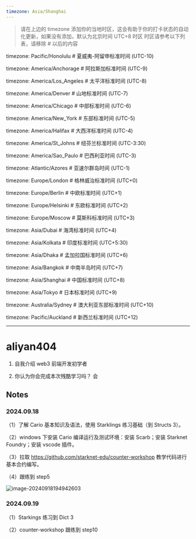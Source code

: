 ```yaml
---
timezone: Asia/Shanghai
---
```


> 请在上边的 timezone 添加你的当地时区，这会有助于你的打卡状态的自动化更新，如果没有添加，默认为北京时间 UTC+8 时区
> 时区请参考以下列表，请移除 # 以后的内容

timezone: Pacific/Honolulu # 夏威夷-阿留申标准时间 (UTC-10)

timezone: America/Anchorage # 阿拉斯加标准时间 (UTC-9)

timezone: America/Los_Angeles # 太平洋标准时间 (UTC-8)

timezone: America/Denver # 山地标准时间 (UTC-7)

timezone: America/Chicago # 中部标准时间 (UTC-6)

timezone: America/New_York # 东部标准时间 (UTC-5)

timezone: America/Halifax # 大西洋标准时间 (UTC-4)

timezone: America/St_Johns # 纽芬兰标准时间 (UTC-3:30)

timezone: America/Sao_Paulo # 巴西利亚时间 (UTC-3)

timezone: Atlantic/Azores # 亚速尔群岛时间 (UTC-1)

timezone: Europe/London # 格林威治标准时间 (UTC+0)

timezone: Europe/Berlin # 中欧标准时间 (UTC+1)

timezone: Europe/Helsinki # 东欧标准时间 (UTC+2)

timezone: Europe/Moscow # 莫斯科标准时间 (UTC+3)

timezone: Asia/Dubai # 海湾标准时间 (UTC+4)

timezone: Asia/Kolkata # 印度标准时间 (UTC+5:30)

timezone: Asia/Dhaka # 孟加拉国标准时间 (UTC+6)

timezone: Asia/Bangkok # 中南半岛时间 (UTC+7)

timezone: Asia/Shanghai # 中国标准时间 (UTC+8)

timezone: Asia/Tokyo # 日本标准时间 (UTC+9)

timezone: Australia/Sydney # 澳大利亚东部标准时间 (UTC+10)

timezone: Pacific/Auckland # 新西兰标准时间 (UTC+12)

---

# aliyan404

1. 自我介绍
   web3 前端开发初学者

2. 你认为你会完成本次残酷学习吗？
   会

## Notes

<!-- Content_START -->

### 2024.09.18

 （1）了解 Cario 基本知识及语法，使用 Starklings 练习基础（到 Structs 3）。

 （2）windows 下安装 Cario 编译运行及测试环境：安装 Scarb；安装 Starknet Foundry；安装 vscode 插件。

 （3）拉取 https://github.com/starknet-edu/counter-workshop 教学代码进行基本合约编写。

 （4）跟练到 step5

![image-20240918194942603](C:\Users\14344\AppData\Roaming\Typora\typora-user-images\image-20240918194942603.png)



### 2024.09.19

 （1）Starkings 练习到 Dict 3

 （2）counter-workshop 跟练到 step10

<!-- Content_END -->
